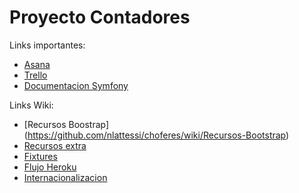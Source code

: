 # Proyecto Contadores

Links importantes:
- [Asana](https://app.asana.com)
- [Trello](https://trello.com/b/j4SNSDPJ/choferes)
- [Documentacion Symfony](http://symfony.com/doc/current/index.html)

Links Wiki:
- [Recursos Boostrap] (https://github.com/nlattessi/choferes/wiki/Recursos-Bootstrap)
- [Recursos extra](https://github.com/nlattessi/contadores/wiki/Recursos-extra)
- [Fixtures](https://github.com/nlattessi/contadores/wiki/Fixtures)
- [Flujo Heroku](https://github.com/nlattessi/contadores/wiki/Heroku)
- [Internacionalizacion](https://github.com/nlattessi/contadores/wiki/Internacionalizaci%C3%B3n)
